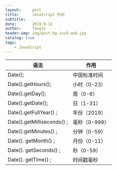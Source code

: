 ```yaml
---
layout:     post
title:      JavaScript 时间
subtitle:   
date:       2019-9-12
author:     Tangle
header-img: img/post-bg-ios9-web.jpg
catalog: true
tags:
    - JavaScript
---
```


| 语法                       | 作用          |
| -------------------------- | ------------- |
| Date();                    | 中国标准时间  |
| Date().getHours();         | 小时（0-23）  |
| Date().getDay();           | 周（0-6）     |
| Date().getDate();          | 日（1-31）    |
| Date().getFullYear() ;     | 年份（2019）  |
| Date().getMilliseconds() ; | 毫秒（0-999） |
| Date().getMinutes() ;      | 分钟（0-59）  |
| Date(). getMonth() ;       | 月份（0-11）  |
| Date(). getSeconds() ;     | 秒（0-59）    |
| Date(). getTime() ;        | 时间戳毫秒    |
